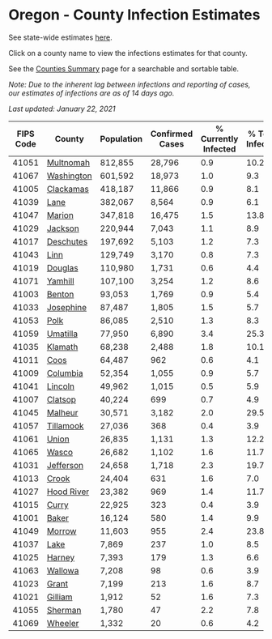 # Oregon - County Infection Estimates

See state-wide estimates [here](/infections/us-or).

Click on a county name to view the infections estimates for that county.

See the [Counties Summary](/infections/summary-counties) page for a searchable and sortable table.

*Note: Due to the inherent lag between infections and reporting of cases, our estimates of infections are as of 14 days ago.*

*Last updated: January 22, 2021*

|   FIPS Code |                   County |   Population |   Confirmed Cases |   % Currently Infected |   % Total Infected |
|-------------|--------------------------|--------------|-------------------|------------------------|--------------------|
|       41051 |   [Multnomah](multnomah) |      812,855 |            28,796 |                    0.9 |               10.2 |
|       41067 | [Washington](washington) |      601,592 |            18,973 |                    1.0 |                9.3 |
|       41005 |   [Clackamas](clackamas) |      418,187 |            11,866 |                    0.9 |                8.1 |
|       41039 |             [Lane](lane) |      382,067 |             8,564 |                    0.9 |                6.1 |
|       41047 |         [Marion](marion) |      347,818 |            16,475 |                    1.5 |               13.8 |
|       41029 |       [Jackson](jackson) |      220,944 |             7,043 |                    1.1 |                8.9 |
|       41017 |   [Deschutes](deschutes) |      197,692 |             5,103 |                    1.2 |                7.3 |
|       41043 |             [Linn](linn) |      129,749 |             3,170 |                    0.8 |                7.3 |
|       41019 |       [Douglas](douglas) |      110,980 |             1,731 |                    0.6 |                4.4 |
|       41071 |       [Yamhill](yamhill) |      107,100 |             3,254 |                    1.2 |                8.6 |
|       41003 |         [Benton](benton) |       93,053 |             1,769 |                    0.9 |                5.4 |
|       41033 |   [Josephine](josephine) |       87,487 |             1,805 |                    1.5 |                5.7 |
|       41053 |             [Polk](polk) |       86,085 |             2,510 |                    1.3 |                8.3 |
|       41059 |     [Umatilla](umatilla) |       77,950 |             6,890 |                    3.4 |               25.3 |
|       41035 |       [Klamath](klamath) |       68,238 |             2,488 |                    1.8 |               10.1 |
|       41011 |             [Coos](coos) |       64,487 |               962 |                    0.6 |                4.1 |
|       41009 |     [Columbia](columbia) |       52,354 |             1,055 |                    0.9 |                5.7 |
|       41041 |       [Lincoln](lincoln) |       49,962 |             1,015 |                    0.5 |                5.9 |
|       41007 |       [Clatsop](clatsop) |       40,224 |               699 |                    0.7 |                4.9 |
|       41045 |       [Malheur](malheur) |       30,571 |             3,182 |                    2.0 |               29.5 |
|       41057 |   [Tillamook](tillamook) |       27,036 |               368 |                    0.4 |                3.9 |
|       41061 |           [Union](union) |       26,835 |             1,131 |                    1.3 |               12.2 |
|       41065 |           [Wasco](wasco) |       26,682 |             1,102 |                    1.6 |               11.7 |
|       41031 |   [Jefferson](jefferson) |       24,658 |             1,718 |                    2.3 |               19.7 |
|       41013 |           [Crook](crook) |       24,404 |               631 |                    1.6 |                7.0 |
|       41027 | [Hood River](hood-river) |       23,382 |               969 |                    1.4 |               11.7 |
|       41015 |           [Curry](curry) |       22,925 |               323 |                    0.4 |                3.9 |
|       41001 |           [Baker](baker) |       16,124 |               580 |                    1.4 |                9.9 |
|       41049 |         [Morrow](morrow) |       11,603 |               955 |                    2.4 |               23.8 |
|       41037 |             [Lake](lake) |        7,869 |               237 |                    1.0 |                8.5 |
|       41025 |         [Harney](harney) |        7,393 |               179 |                    1.3 |                6.6 |
|       41063 |       [Wallowa](wallowa) |        7,208 |                98 |                    0.6 |                3.9 |
|       41023 |           [Grant](grant) |        7,199 |               213 |                    1.6 |                8.7 |
|       41021 |       [Gilliam](gilliam) |        1,912 |                52 |                    1.6 |                7.3 |
|       41055 |       [Sherman](sherman) |        1,780 |                47 |                    2.2 |                7.8 |
|       41069 |       [Wheeler](wheeler) |        1,332 |                20 |                    0.6 |                4.2 |
